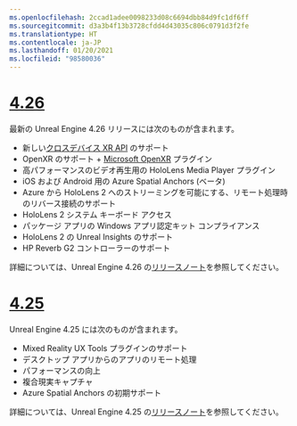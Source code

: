 ```yaml
---
ms.openlocfilehash: 2ccad1adee0098233d08c6694dbb84d9fc1df6ff
ms.sourcegitcommit: d3a3b4f13b3728cfdd4d43035c806c0791d3f2fe
ms.translationtype: HT
ms.contentlocale: ja-JP
ms.lasthandoff: 01/20/2021
ms.locfileid: "98580036"
---
```

# <a name="426"></a>[4.26](#tab/ue426)

最新の Unreal Engine 4.26 リリースには次のものが含まれます。
* 新しい[クロスデバイス XR API](../unreal-porting.md) のサポート
* OpenXR のサポート + [Microsoft OpenXR](https://github.com/microsoft/Microsoft-OpenXR-Unreal) プラグイン 
* 高パフォーマンスのビデオ再生用の HoloLens Media Player プラグイン
* iOS および Android 用の Azure Spatial Anchors (ベータ)
* Azure から HoloLens 2 へのストリーミングを可能にする、リモート処理時のリバース接続のサポート
* HoloLens 2 システム キーボード アクセス
* パッケージ アプリの Windows アプリ認定キット コンプライアンス
* HoloLens 2 の Unreal Insights のサポート
* HP Reverb G2 コントローラーのサポート

詳細については、Unreal Engine 4.26 の<a href="https://docs.unrealengine.com/Support/Builds/ReleaseNotes/4_26/index.html" target="_blank" title="Unreal Engine 4.26 リリースノート">リリースノート</a>を参照してください。 


# <a name="425"></a>[4.25](#tab/ue425)

Unreal Engine 4.25 には次のものが含まれます。
* Mixed Reality UX Tools プラグインのサポート
* デスクトップ アプリからのアプリのリモート処理
* パフォーマンスの向上
* 複合現実キャプチャ
* Azure Spatial Anchors の初期サポート

詳細については、Unreal Engine 4.25 の<a href="https://docs.unrealengine.com/Support/Builds/ReleaseNotes/4_25/index.html" target="_blank" title="Unreal Engine 4.25 リリースノート">リリースノート</a>を参照してください。